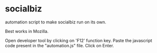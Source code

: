 # socialbiz
automation script to make socialbiz run on its own.

Best works in Mozilla.

Open developer tool by clicking on 'F12' function key.
Paste the javascript code present in the "automation.js" file. 
Click on Enter.
